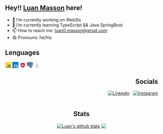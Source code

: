 ## Hey!! [Luan Masson](https://github.com/Luan-Masson) here!

- 🔭 I’m currently working on WebSis
- 🌱 I’m currently learning TypeScript && Java SpringBoot
- 📫 How to reach me: luan0.masson@gmail.com
- 😄 Pronouns: he/his

<div>
  <div align=left>
    <h2>Lenguages</h2>
    <code><img height="20" alt="javascript" src="https://raw.githubusercontent.com/github/explore/80688e429a7d4ef2fca1e82350fe8e3517d3494d/topics/javascript/javascript.png"></code>
    <code><img height="20" alt="typescript" src="https://raw.githubusercontent.com/github/explore/80688e429a7d4ef2fca1e82350fe8e3517d3494d/topics/typescript/typescript.png"></code>
    <code><img height="20" alt="Angular" src="https://raw.githubusercontent.com/github/explore/80688e429a7d4ef2fca1e82350fe8e3517d3494d/topics/angular/angular.png"></code>
    <code><img height="20" alt="PostgreSQL" src="https://raw.githubusercontent.com/github/explore/5c058a388828bb5fde0bcafd4bc867b5bb3f26f3/topics/postgresql/postgresql.png"></code>
    <code><img height="20" alt="Java" src="https://raw.githubusercontent.com/github/explore/5c058a388828bb5fde0bcafd4bc867b5bb3f26f3/topics/java/java.png"></code>
  </div>
  <div align=right>
   <h2>Socials</h2>
    <a href="https://linkedin.com/in/luanmasson" align=right target="_blank"><img width=20 heigth=20 src="https://www.svgrepo.com/show/183624/linkedin.svg" alt="Linkedin"></a>
    &nbsp
    <a href="https://instagram.com/masson.z" align=right target="_blank"><img width=20 heigth=20 src="https://www.svgrepo.com/show/475658/instagram-color.svg" alt="Instagram"></a>  
  </div>
</div>
<br>
<div align=center>
  <h2>Stats</h2>
  <a href="https://github.com/Luan-Masson/github-readme-stats"><img align="center" src="https://github-readme-stats.vercel.app/api?username=Luan-Masson&show_icons=true&include_all_commits=true&hide_border=true" alt="Luan's github     
  stats"/></a>
  <a href="https://github.com/Luan-Masson/github-readme-stats"><img align="center" src="https://github-readme-stats.vercel.app/api/top-langs/?username=Luan-Masson&layout=compact&hide_border=true" /></a> 
</div>
